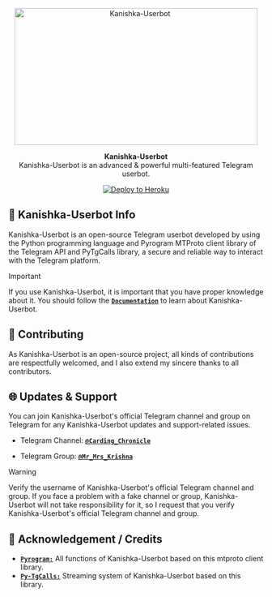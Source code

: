 <p align="center">
<a href="https://github.com/CoderXKrishna/Kanishka-Userbot"><img src="https://telegra.ph/file/86ebf7e7bda084fb3a4cf.jpg" height="270" width="480" alt="Kanishka-Userbot"/></a>
</p>

<p align="center">
<b>Kanishka-Userbot</b><br/>
Kanishka-Userbot is an advanced & powerful multi-featured Telegram userbot.
</p>

<p align="center">
<a href="https://heroku.com/deploy?template=https://github.com/CoderXKrishna/Kanishka-Userbot">
<img src="CoderXKrishna/resource/images/Heroku.svg" alt="Deploy to Heroku"></a>
</p>

<h2>🤖 Kanishka-Userbot Info</h2>
<p title="Kanishka-Userbot">Kanishka-Userbot is an open-source Telegram userbot developed by using the Python programming language and Pyrogram MTProto client library of the Telegram API and PyTgCalls library, a secure and reliable way to interact with the Telegram platform.</p>

> [!IMPORTANT]
> If you use Kanishka-Userbot, it is important that you have proper knowledge about it. You should follow the [**`Documentation`**](https://t.me/Kanishkaserver) to learn about Kanishka-Userbot.

<h2>🤝 Contributing</h2>
<p title="Contributing">As Kanishka-Userbot is an open-source project, all kinds of contributions are respectfully welcomed, and I also extend my sincere thanks to all contributors.</p>

<h2>🌐 Updates & Support</h2>
<p title="Support">You can join Kanishka-Userbot's official Telegram channel and group on Telegram for any Kanishka-Userbot updates and support-related issues.</p>

- Telegram Channel: [**`@Carding_Chronicle`**](https://t.me/Carding_Chronicle)

- Telegram Group:   [**`@Mr_Mrs_Krishna`**](https://t.me/Mr_Mrs_Krishna)
> [!WARNING]  
> Verify the username of Kanishka-Userbot's official Telegram channel and group. If you face a problem with a fake channel or group, Kanishka-Userbot will not take responsibility for it, so I request that you verify Kanishka-Userbot's official Telegram channel and group.


<h2>📑 Acknowledgement / Credits</h2>

- [**`Pyrogram:`**](https://github.com/pyrogram) All functions of Kanishka-Userbot based on this mtproto client library.
- [**`Py-TgCalls:`**](https://github.com/py-tgcalls) Streaming system of Kanishka-Userbot based on this library.

